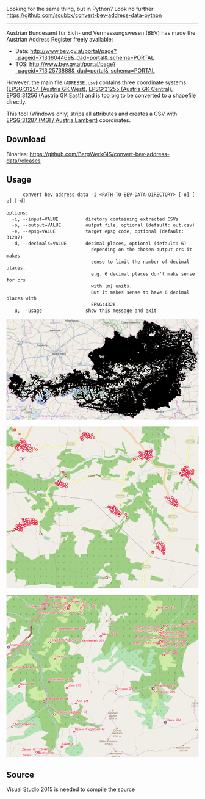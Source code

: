 
Looking for the same thing, but in Python?
Look no further: https://github.com/scubbx/convert-bev-address-data-python

------

Austrian Bundesamt für Eich- und Vermessungswesen (BEV) has made the Austrian Address Register freely available:

* Data: http://www.bev.gv.at/portal/page?_pageid=713,1604469&_dad=portal&_schema=PORTAL
* TOS: http://www.bev.gv.at/portal/page?_pageid=713,2573888&_dad=portal&_schema=PORTAL

However, the main file (`ADRESSE.csv`) contains three coordinate systems ([EPSG:31254 (Austria GK West)](http://spatialreference.org/ref/epsg/31254/), [EPSG:31255 (Austria GK Central)](http://spatialreference.org/ref/epsg/31255/), [EPSG:31256 (Austria GK East)](http://spatialreference.org/ref/epsg/31256/)) and is too big to be converted to a shapefile directly.

This tool (Windows only) strips all attributes and creates a CSV with [EPSG:31287 (MGI / Austria Lambert)](http://spatialreference.org/ref/epsg/31287/) coordinates.


## Download

Binaries: https://github.com/BergWerkGIS/convert-bev-address-data/releases


## Usage

```
      convert-bev-address-data -i <PATH-TO-BEV-DATA-DIRECTORY> [-o] [-e] [-d]

options:
  -i, --input=VALUE          diretory containing extracted CSVs
  -o, --output=VALUE         output file, optional (default: out.csv)
  -e, --epsg=VALUE           target epsg code, optional (default: 31287)
  -d, --decimals=VALUE       decimal places, optional (default: 6)
                               depending on the chosen output crs it makes
                               sense to limit the number of decimal places.
                               e.g. 6 decimal places don't make sense for crs
                               with [m] units.
                               But it makes sense to have 6 decimal places with
                               EPSG:4326.
  -u, --usage                show this message and exit
```

![bev-addresses-austria](img/bev-addresses-austria.png)

![bev-addresses-austria](img/bev-addresses-austria3.png)

![bev-addresses-austria](img/bev-addresses-austria2.png)


## Source

Visual Studio 2015 is needed to compile the source

